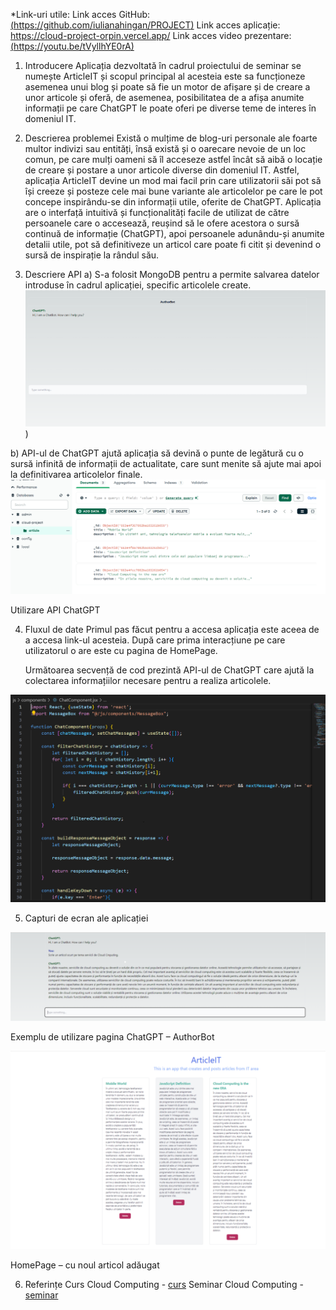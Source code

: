 *Link-uri utile:
Link acces GitHub: [(https://github.com/iulianahingan/PROJECT)](https://github.com/iulianahingan/PROJECT)
Link acces aplicație: https://cloud-project-orpin.vercel.app/
Link acces video prezentare: [(https://youtu.be/tVyllhYE0rA)](https://youtu.be/tVyllhYE0rA)

1. Introducere
	Aplicația dezvoltată în cadrul proiectului de seminar se numește ArticleIT și scopul principal al acesteia este sa funcționeze asemenea unui blog și poate să fie un motor de afișare și de creare a unor articole și oferă, de asemenea, posibilitatea de a afișa anumite informații pe care ChatGPT le poate oferi pe diverse teme de interes în domeniul IT. 

2. Descrierea problemei
	Există o mulțime de blog-uri personale ale foarte multor indivizi sau entități, însă există și o oarecare nevoie de un loc comun, pe care mulți oameni să îl acceseze astfel încât să aibă o locație de creare și postare a unor articole diverse din domeniul IT. Astfel, aplicația ArticleIT devine un mod mai facil prin care utilizatorii săi pot să își creeze și posteze cele mai bune variante ale articolelor pe care le pot concepe inspirându-se din informații utile, oferite de ChatGPT.
	Aplicația are o interfață intuitivă și funcționalități facile de utilizat de către persoanele care o accesează, reușind să le ofere acestora o sursă continuă de informație (ChatGPT), apoi persoanele adunându-și anumite detalii utile, pot să definitiveze un articol care poate fi citit și devenind o sursă de inspirație la rândul său. 

3. Descriere API
a) S-a folosit MongoDB pentru a permite salvarea datelor introduse în cadrul aplicației, specific articolele create.
 ![Captura 2024-05-10](https://github.com/iulianahingan/PROJECT/blob/main/public/Capture1.PNG))

b) API-ul de ChatGPT ajută aplicația să devină o punte de legătură cu o sursă infinită de informații de actualitate, care sunt menite să ajute mai apoi la definitivarea articolelor finale.
 ![Captură de ecran 2024-05-10](https://github.com/iulianahingan/PROJECT/blob/main/public/Capture.PNG)

Utilizare API ChatGPT

4. Fluxul de date
	Primul pas făcut pentru a accesa aplicația este aceea de a accesa link-ul acesteia. După care prima interacțiune pe care utilizatorul o are este cu pagina de HomePage.


	Următoarea secvență de cod prezintă API-ul de ChatGPT care ajută la colectarea informațiilor necesare pentru a realiza articolele. 
 
![captura](https://github.com/iulianahingan/PROJECT/blob/main/public/Capture2.PNG)

5. Capturi de ecran ale aplicației

 ![captura5](https://github.com/iulianahingan/PROJECT/blob/main/public/Capture5.PNG)

Exemplu de utilizare pagina ChatGPT – AuthorBot
 
![homepage](https://github.com/iulianahingan/PROJECT/blob/main/public/Capture6.PNG)

HomePage – cu noul articol adăugat

6. Referințe
Curs Cloud Computing - [curs](https://online.ase.ro/course/view.php?id=40607)
Seminar Cloud Computing - [seminar](https://online.ase.ro/mod/page/view.php?id=340610)
